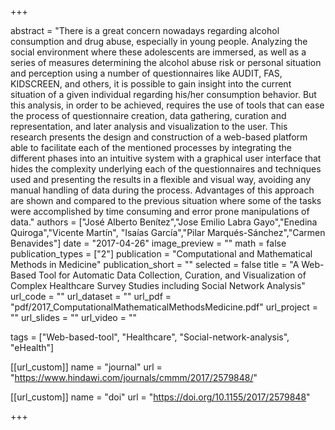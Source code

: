 +++

abstract = "There is a great concern nowadays regarding alcohol consumption and drug abuse, especially in young people. Analyzing the social environment where these adolescents are immersed, as well as a series of measures determining the alcohol abuse risk or personal situation and perception using a number of questionnaires like AUDIT, FAS, KIDSCREEN, and others, it is possible to gain insight into the current situation of a given individual regarding his/her consumption behavior. But this analysis, in order to be achieved, requires the use of tools that can ease the process of questionnaire creation, data gathering, curation and representation, and later analysis and visualization to the user. This research presents the design and construction of a web-based platform able to facilitate each of the mentioned processes by integrating the different phases into an intuitive system with a graphical user interface that hides the complexity underlying each of the questionnaires and techniques used and presenting the results in a flexible and visual way, avoiding any manual handling of data during the process. Advantages of this approach are shown and compared to the previous situation where some of the tasks were accomplished by time consuming and error prone manipulations of data."
authors = ["José Alberto Benítez","Jose Emilio Labra Gayo","Enedina Quiroga","Vicente Martín",
 "Isaías García","Pilar Marqués-Sánchez","Carmen Benavides"]
date = "2017-04-26"
image_preview = ""
math = false
publication_types = ["2"]
publication = "Computational and Mathematical Methods in Medicine"
publication_short = ""
selected = false
title = "A Web-Based Tool for Automatic Data Collection, Curation, and Visualization of Complex Healthcare Survey Studies including Social Network Analysis"
url_code = ""
url_dataset = ""
url_pdf = "pdf/2017_ComputationalMathematicalMethodsMedicine.pdf"
url_project = ""
url_slides = ""
url_video = ""

tags = ["Web-based-tool", "Healthcare", "Social-network-analysis", "eHealth"]

[[url_custom]]
name = "journal"
url = "https://www.hindawi.com/journals/cmmm/2017/2579848/"

[[url_custom]]
name = "doi"
url = "https://doi.org/10.1155/2017/2579848"


+++


